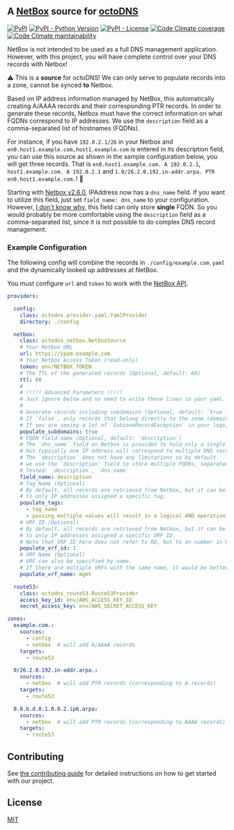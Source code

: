## A [NetBox](https://github.com/digitalocean/netbox) source for [octoDNS](https://github.com/github/octodns/)

[![PyPI](https://img.shields.io/pypi/v/octodns-netbox)](https://pypi.python.org/pypi/octodns-netbox)
[![PyPI - Python Version](https://img.shields.io/pypi/pyversions/octodns-netbox)](https://pypi.python.org/pypi/octodns-netbox)
[![PyPI - License](https://img.shields.io/pypi/l/octodns-netbox)](LICENSE)
[![Code Climate coverage](https://img.shields.io/codeclimate/coverage/sukiyaki/octodns-netbox)](https://codeclimate.com/github/sukiyaki/octodns-netbox)
[![Code Climate maintainability](https://img.shields.io/codeclimate/maintainability/sukiyaki/octodns-netbox)](https://codeclimate.com/github/sukiyaki/octodns-netbox)

NetBox is not intended to be used as a full DNS management application. However, with this project, you will have complete control over your DNS records with Netbox!

⚠️ This is a **source** for octoDNS! We can only serve to populate records into a zone, cannot be synced **to** Netbox.

Based on IP address information managed by NetBox, this automatically creating A/AAAA records and their corresponding PTR records. In order to generate these records, Netbox must have the correct information on what FQDNs correspond to IP addresses. We use the `description` field as a comma-separated list of hostnames (FQDNs).

For instance, if you have `192.0.2.1/26` in your Netbox and `en0.host1.example.com,host1.example.com` is entered in its description field, you can use this source as shown in the sample configuration below, you will get three records. That is `en0.host1.example.com. A 192.0.2.1`, `host1.example.com. A 192.0.2.1` and `1.0/26.2.0.192.in-addr.arpa. PTR en0.host1.example.com.`! 🎉

Starting with [Netbox v2.6.0](https://github.com/netbox-community/netbox/issues/166), IPAddress now has a `dns_name` field. If you want to utilize this field, just set `field_name: dns_name` to your configuration. However, [I don't know why](https://github.com/netbox-community/netbox/discussions/9232), this field can only store **single** FQDN. So you would probably be more comfortable using the `description` field as a comma-separated list, since it is not possible to do complex DNS record management.

### Example Configuration

The following config will combine the records in `./config/example.com.yaml` and the dynamically looked up addresses at NetBox.

You must configure `url` and `token` to work with the [NetBox API](https://netbox.readthedocs.io/en/latest/api/overview/).

```yaml
providers:

  config:
    class: octodns.provider.yaml.YamlProvider
    directory: ./config

  netbox:
    class: octodns_netbox.NetboxSource
    # Your Netbox URL
    url: https://ipam.example.com
    # Your Netbox Access Token (read-only)
    token: env/NETBOX_TOKEN
    # The TTL of the generated records (Optional, default: 60)
    ttl: 60
    #
    # !!!!! Advanced Parameters !!!!!
    # Just ignore below and no need to write these lines in your yaml.
    #
    # Generate records including subdomains (Optional, default: `true`)
    # If `false`, only records that belong directly to the zone (domain) will be generated.
    # If you are seeing a lot of `SubzoneRecordException` in your logs, change this to `false`.
    populate_subdomains: true
    # FQDN field name (Optional, default: `description`)
    # The `dns_name` field on Netbox is provided to hold only a single name,
    # but typically one IP address will correspond to multiple DNS records (FQDNs).
    # The `description` does not have any limitations so by default
    # we use the `description` field to store multiple FQDNs, separated by commas.
    # Tested: `description`, `dns_name`
    field_name: description
    # Tag Name (Optional)
    # By default, all records are retrieved from Netbox, but it can be restricted
    # to only IP addresses assigned a specific tag.
    populate_tags:
      - tag_name
      - passing multiple values will result in a logical AND operation
    # VRF ID (Optional)
    # By default, all records are retrieved from Netbox, but it can be restricted
    # to only IP addresses assigned a specific VRF ID.
    # Note that VRF ID here does not refer to RD, but to an number in Netbox.
    populate_vrf_id: 1
    # VRF Name (Optional)
    # VRF can also be specified by name.
    # If there are multiple VRFs with the same name, it would be better to use `populate_vrf_id`.
    populate_vrf_name: mgmt

  route53:
    class: octodns_route53.Route53Provider
    access_key_id: env/AWS_ACCESS_KEY_ID
    secret_access_key: env/AWS_SECRET_ACCESS_KEY

zones:
  example.com.:
    sources:
      - config
      - netbox  # will add A/AAAA records
    targets:
      - route53

  0/26.2.0.192.in-addr.arpa.:
    sources:
      - netbox  # will add PTR records (corresponding to A records)
    targets:
      - route53

  0.8.b.d.0.1.0.0.2.ip6.arpa:
    sources:
      - netbox  # will add PTR records (corresponding to AAAA records)
    targets:
      - route53
```

## Contributing
See [the contributing guide](CONTRIBUTING.md) for detailed instructions on how to get started with our project.

## License
[MIT](https://choosealicense.com/licenses/mit/)
